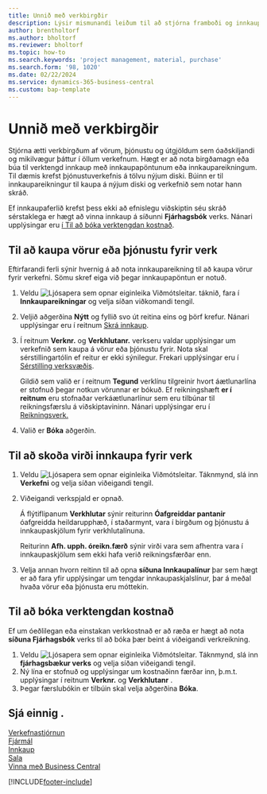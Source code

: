 ```yaml
---
title: Unnið með verkbirgðir
description: Lýsir mismunandi leiðum til að stjórna framboði og innkaupum á efni og þjónustu vegna verkefna.
author: brentholtorf
ms.author: bholtorf
ms.reviewer: bholtorf
ms.topic: how-to
ms.search.keywords: 'project management, material, purchase'
ms.search.form: '98, 1020'
ms.date: 02/22/2024
ms.service: dynamics-365-business-central
ms.custom: bap-template
---
```

# <a name="manage-project-supplies"></a>Unnið með verkbirgðir

Stjórna ætti verkbirgðum af vörum, þjónustu og útgjöldum sem óaðskiljandi og mikilvægur þáttur í öllum verkefnum. Hægt er að nota birgðamagn eða búa til verktengd innkaup með innkaupapöntunum eða innkaupareikningum. Til dæmis krefst þjónustuverkefnis á tölvu nýjum diski. Búinn er til innkaupareikningur til kaupa á nýjum diski og verkefnið sem notar hann skráð.

Ef innkaupaferlið krefst þess ekki að efnislegu viðskiptin séu skráð sérstaklega er hægt að vinna innkaup á síðunni **Fjárhagsbók** verks. Nánari upplýsingar eru [í Til að bóka verktengdan kostnað](projects-how-manage-project-supplies.md#to-post-a-project-related-expense).

## <a name="to-purchase-items-or-services-for-a-project"></a>Til að kaupa vörur eða þjónustu fyrir verk

Eftirfarandi ferli sýnir hvernig á að nota innkaupareikning til að kaupa vörur fyrir verkefni. Sömu skref eiga við þegar innkaupapöntun er notuð.  

1. Veldu ![Ljósapera sem opnar eiginleika Viðmótsleitar.](media/ui-search/search_small.png "Segðu mér hvað þú vilt gera") táknið, fara í **Innkaupareikningar** og velja síðan viðkomandi tengil.  
2. Veljið aðgerðina **Nýtt** og fyllið svo út reitina eins og þörf krefur. Nánari upplýsingar eru í reitnum [Skrá innkaup](purchasing-how-record-purchases.md).
3. Í reitnum **Verknr.** og **Verkhlutanr.**  verkseru valdar upplýsingar um verkefnið sem kaupa á vörur eða þjónustu fyrir. Nota skal sérstillingartólin ef reitur er ekki sýnilegur. Frekari upplýsingar eru í [Sérstilling verksvæðis](ui-personalization-user.md).

    Gildið sem valið er í reitnum **Tegund** verklínu tilgreinir hvort áætlunarlína er stofnuð þegar notkun vörunnar er bókuð. Ef reikningshæft **er í reitnum** eru stofnaðar verkáætlunarlínur sem eru tilbúnar til reikningsfærslu á viðskiptavininn. Nánari upplýsingar eru í [Reikningsverk.](projects-how-invoice-jobs.md)
4. Valið er **Bóka** aðgerðin.

## <a name="to-view-the-value-of-purchases-for-a-project"></a>Til að skoða virði innkaupa fyrir verk

1. Veldu ![Ljósapera sem opnar eiginleika Viðmótsleitar.](media/ui-search/search_small.png "Segðu mér hvað þú vilt gera") Táknmynd, slá inn **Verkefni** og velja síðan viðeigandi tengil.
2. Viðeigandi verkspjald er opnað.

    Á flýtiflipanum **Verkhlutar** sýnir reiturinn **Óafgreiddar pantanir** óafgreidda heildarupphæð, í staðarmynt, vara í birgðum og þjónustu á innkaupaskjölum fyrir verkhlutalínuna.  

    Reiturinn **Afh. upph. óreikn.færð** sýnir virði vara sem afhentra vara í innkaupaskjölum sem ekki hafa verið reikningsfærðar enn.  
3. Velja annan hvorn reitinn til að opna **síðuna Innkaupalínur** þar sem hægt er að fara yfir upplýsingar um tengdar innkaupaskjalslínur, þar á meðal hvaða vörur eða þjónusta eru móttekin.

## <a name="to-post-a-project-related-expense"></a>Til að bóka verktengdan kostnað

Ef um óeðlilegan eða einstakan verkkostnað er að ræða er hægt að nota **síðuna Fjárhagsbók** verks til að bóka þær beint á viðeigandi verkreikning.

1. Veldu ![Ljósapera sem opnar eiginleika Viðmótsleitar.](media/ui-search/search_small.png "Segðu mér hvað þú vilt gera") Táknmynd, slá inn **fjárhagsbækur verks** og velja síðan viðeigandi tengil.  
2. Ný lína er stofnuð og upplýsingar um kostnaðinn færðar inn, þ.m.t. upplýsingar í reitnum **Verknr.** og **Verkhlutanr** .  
3. Þegar færslubókin er tilbúin skal velja aðgerðina **Bóka**.

## <a name="see-also"></a>Sjá einnig .

[Verkefnastjórnun](projects-manage-projects.md)  
[Fjármál](finance.md)  
[Innkaup](purchasing-manage-purchasing.md)  
[Sala](sales-manage-sales.md)  
[Vinna með Business Central](ui-work-product.md)  

[!INCLUDE[footer-include](includes/footer-banner.md)]
